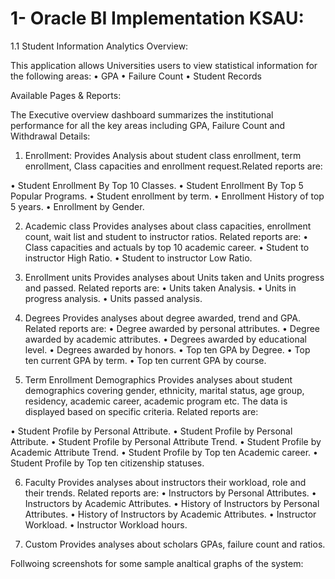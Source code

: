 # 1- Oracle BI Implementation KSAU:

1.1 Student Information Analytics Overview:

This application allows Universities users to view statistical information for the following areas:
•	GPA 
•	Failure Count
•	Student Records

Available Pages & Reports:

The Executive overview dashboard summarizes the institutional performance for all the key areas including GPA, Failure Count and Withdrawal Details:

1)	Enrollment:
Provides Analysis about student class enrollment, term enrollment, Class capacities and enrollment request.Related reports are:

•	Student Enrollment By Top 10 Classes.
•	Student Enrollment By Top 5 Popular Programs.
•	Student enrollment by term.
•	Enrollment History of top 5 years.
•	Enrollment by Gender.

2)	Academic class
Provides analyses about class capacities, enrollment count, wait list and student to instructor ratios. Related reports are:
•	Class capacities and actuals by top 10 academic career.
•	Student to instructor High Ratio.
•	Student to instructor Low Ratio.

3)	Enrollment units
Provides analyses about Units taken and Units progress and passed. Related reports are:
•	Units taken Analysis.
•	Units in progress analysis.
•	Units passed analysis.

4)	Degrees
Provides analyses about  degree awarded, trend and GPA. Related reports are:
•	Degree awarded by personal attributes.
•	Degree awarded by academic attributes.
•	Degrees awarded by educational level.
•	Degrees awarded by honors.
•	Top ten GPA by Degree.
•	Top ten current GPA by term.
•	Top ten current GPA by course.                                                                                    

5)	Term Enrollment Demographics
Provides analyses about student demographics covering gender, ethnicity, marital status, age group, residency, academic career, academic program etc. The data is displayed based on specific criteria. Related reports are:

•	Student Profile by Personal Attribute.
•	Student Profile by Personal Attribute.
•	Student Profile by Personal Attribute Trend.
•	Student Profile by Academic Attribute Trend.
•	Student Profile by Top ten Academic career.
•	Student Profile by Top ten citizenship statuses.

6)	Faculty
Provides analyses about instructors their workload, role and their trends. Related reports are:
•	Instructors by Personal Attributes.
•	Instructors by Academic Attributes.
•	History of Instructors by Personal Attributes.
•	History of Instructors by Academic Attributes.
•	Instructor Workload.
•	Instructor Workload hours.

7)  Custom
Provides analyses about scholars GPAs, failure count and ratios.

Follwoing screenshots for some sample analtical graphs of the system:

